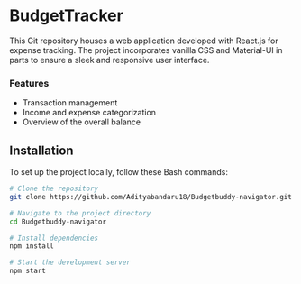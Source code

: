 # BudgetTracker

This Git repository houses a web application developed with React.js for expense tracking. The project incorporates vanilla CSS and Material-UI in parts to ensure a sleek and responsive user interface.

### Features

- Transaction management
- Income and expense categorization
- Overview of the overall balance


## Installation

To set up the project locally, follow these Bash commands:

```bash
# Clone the repository
git clone https://github.com/Adityabandaru18/Budgetbuddy-navigator.git

# Navigate to the project directory
cd Budgetbuddy-navigator

# Install dependencies
npm install

# Start the development server
npm start
